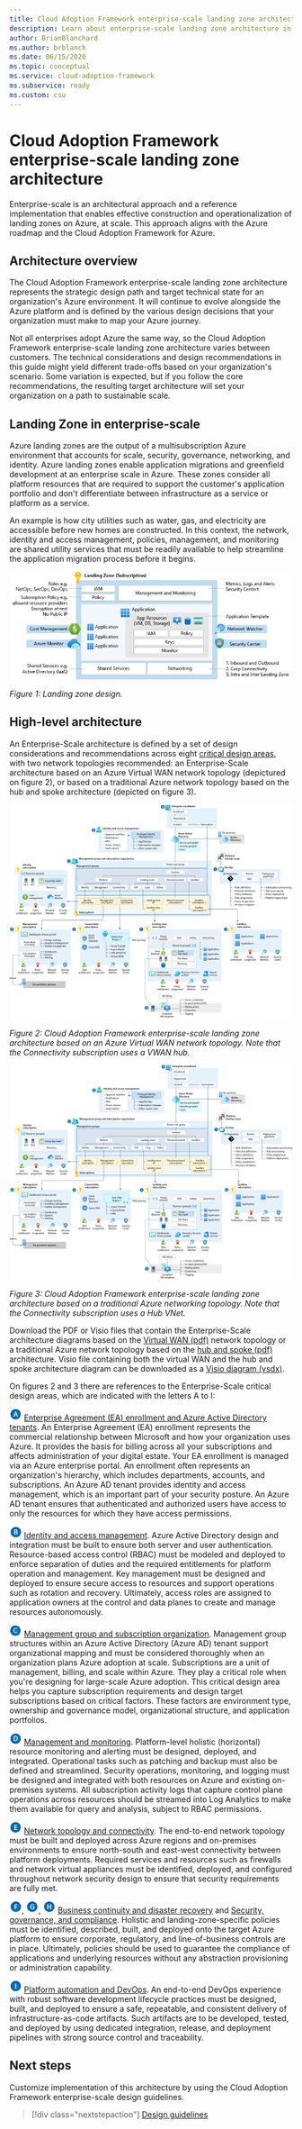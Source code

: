 ```yaml
---
title: Cloud Adoption Framework enterprise-scale landing zone architecture
description: Learn about enterprise-scale landing zone architecture in the Cloud Adoption Framework for Azure.
author: BrianBlanchard
ms.author: brblanch
ms.date: 06/15/2020
ms.topic: conceptual
ms.service: cloud-adoption-framework
ms.subservice: ready
ms.custom: csu
---
```


# Cloud Adoption Framework enterprise-scale landing zone architecture

Enterprise-scale is an architectural approach and a reference implementation that enables effective construction and operationalization of landing zones on Azure, at scale. This approach aligns with the Azure roadmap and the Cloud Adoption Framework for Azure.

## Architecture overview

The Cloud Adoption Framework enterprise-scale landing zone architecture represents the strategic design path and target technical state for an organization's Azure environment. It will continue to evolve alongside the Azure platform and is defined by the various design decisions that your organization must make to map your Azure journey.

Not all enterprises adopt Azure the same way, so the Cloud Adoption Framework enterprise-scale landing zone architecture varies between customers. The technical considerations and design recommendations in this guide might yield different trade-offs based on your organization's scenario. Some variation is expected, but if you follow the core recommendations, the resulting target architecture will set your organization on a path to sustainable scale.

## Landing Zone in enterprise-scale

Azure landing zones are the output of a multisubscription Azure environment that accounts for scale, security, governance, networking, and identity. Azure landing zones enable application migrations and greenfield development at an enterprise scale in Azure. These zones consider all platform resources that are required to support the customer's application portfolio and don't differentiate between infrastructure as a service or platform as a service.

An example is how city utilities such as water, gas, and electricity are accessible before new homes are constructed. In this context, the network, identity and access management, policies, management, and monitoring are shared utility services that must be readily available to help streamline the application migration process before it begins.

![Diagram that shows a landing zone design.](./media/lz-design.png)

_Figure 1: Landing zone design._

## High-level architecture

An Enterprise-Scale architecture is defined by a set of design considerations and recommendations across eight [critical design areas](./design-guidelines.md), with two network topologies recommended: an Enterprise-Scale architecture based on an Azure Virtual WAN network topology (depictured on figure 2), or based on a traditional Azure network topology based on the hub and spoke architecture (depicted on figure 3).

[![Diagram that shows Cloud Adoption Framework enterprise-scale landing zone architecture based on an Azure Virtual WAN network topology.](./media/ns-arch-inline.png)](./media/ns-arch-expanded.png#lightbox)

_Figure 2: Cloud Adoption Framework enterprise-scale landing zone architecture based on an Azure Virtual WAN network topology. Note that the Connectivity subscription uses a VWAN hub._

[![Diagram that shows Cloud Adoption Framework enterprise-scale landing zone architecture.](./media/ns-arch-cust-inline.png)](./media/ns-arch-cust-expanded.png#lightbox)

_Figure 3: Cloud Adoption Framework enterprise-scale landing zone architecture based on a traditional Azure networking topology. Note that the Connectivity subscription uses a Hub VNet._

Download the PDF or Visio files that contain the Enterprise-Scale architecture diagrams based on the [Virtual WAN (pdf)](https://raw.githubusercontent.com/microsoft/CloudAdoptionFramework/master/ready/enterprise-scale-architecture.pdf) network topology or a traditional Azure network topology based on the [hub and spoke (pdf)](https://github.com/microsoft/CloudAdoptionFramework/raw/master/ready/enterprise-scale-architecture-cust.pdf) architecture. Visio file containing both the virtual WAN and the hub and spoke architecture diagram can be downloaded as a [Visio diagram (vsdx)](https://github.com/microsoft/CloudAdoptionFramework/raw/master/ready/enterprise-scale-architecture.vsdx).

On figures 2 and 3 there are references to the Enterprise-Scale critical design areas, which are indicated with the letters A to I:

![The letter A](./media/a.png) [Enterprise Agreement (EA) enrollment and Azure Active Directory tenants](./enterprise-enrollment-and-azure-ad-tenants.md). An Enterprise Agreement (EA) enrollment represents the commercial relationship between Microsoft and how your organization uses Azure. It provides the basis for billing across all your subscriptions and affects administration of your digital estate. Your EA enrollment is managed via an Azure enterprise portal. An enrollment often represents an organization's hierarchy, which includes departments, accounts, and subscriptions. An Azure AD tenant provides identity and access management, which is an important part of your security posture. An Azure AD tenant ensures that authenticated and authorized users have access to only the resources for which they have access permissions.

![The letter B](./media/b.png) [Identity and access management](./identity-and-access-management.md). Azure Active Directory design and integration must be built to ensure both server and user authentication. Resource-based access control (RBAC) must be modeled and deployed to enforce separation of duties and the required entitlements for platform operation and management. Key management must be designed and deployed to ensure secure access to resources and support operations such as rotation and recovery. Ultimately, access roles are assigned to application owners at the control and data planes to create and manage resources autonomously.

![The letter C](./media/c.png) [Management group and subscription organization](./management-group-and-subscription-organization.md). Management group structures within an Azure Active Directory (Azure AD) tenant support organizational mapping and must be considered thoroughly when an organization plans Azure adoption at scale. Subscriptions are a unit of management, billing, and scale within Azure. They play a critical role when you're designing for large-scale Azure adoption. This critical design area helps you capture subscription requirements and design target subscriptions based on critical factors. These factors are environment type, ownership and governance model, organizational structure, and application portfolios.

![The letter D](./media/d.png) [Management and monitoring](./management-and-monitoring.md). Platform-level holistic (horizontal) resource monitoring and alerting must be designed, deployed, and integrated. Operational tasks such as patching and backup must also be defined and streamlined. Security operations, monitoring, and logging must be designed and integrated with both resources on Azure and existing on-premises systems. All subscription activity logs that capture control plane operations across resources should be streamed into Log Analytics to make them available for query and analysis, subject to RBAC permissions.

![The letter E](./media/e.png) [Network topology and connectivity](./network-topology-and-connectivity.md). The end-to-end network topology must be built and deployed across Azure regions and on-premises environments to ensure north-south and east-west connectivity between platform deployments. Required services and resources such as firewalls and network virtual appliances must be identified, deployed, and configured throughout network security design to ensure that security requirements are fully met.

![The letter F](./media/f.png), ![The letter G](./media/g.png), ![The letter H](./media/h.png) [Business continuity and disaster recovery](./business-continuity-and-disaster-recovery.md) and [Security, governance, and compliance](./security-governance-and-compliance.md). Holistic and landing-zone-specific policies must be identified, described, built, and deployed onto the target Azure platform to ensure corporate, regulatory, and line-of-business controls are in place. Ultimately, policies should be used to guarantee the compliance of applications and underlying resources without any abstraction provisioning or administration capability.

![The letter I](./media/i.png) [Platform automation and DevOps](platform-automation-and-devops.md). An end-to-end DevOps experience with robust software development lifecycle practices must be designed, built, and deployed to ensure a safe, repeatable, and consistent delivery of infrastructure-as-code artifacts. Such artifacts are to be developed, tested, and deployed by using dedicated integration, release, and deployment pipelines with strong source control and traceability.

## Next steps

Customize implementation of this architecture by using the Cloud Adoption Framework enterprise-scale design guidelines.

> [!div class="nextstepaction"]
> [Design guidelines](./design-guidelines.md)
